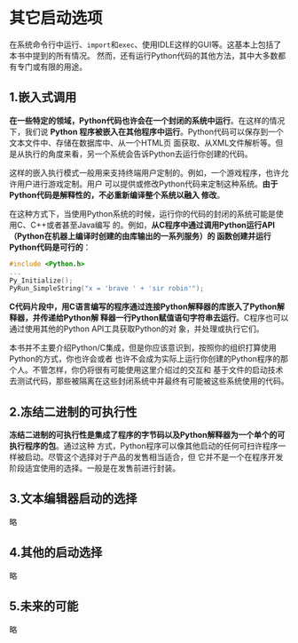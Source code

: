 其它启动选项
================================================================================
在系统命令行中运行、`import`和`exec`、使用IDLE这样的GUI等。这基本上包括了本书中提到的所有情况。
然而，还有运行Python代码的其他方法，其中大多数都有专门或有限的用途。

## 1.嵌入式调用
**在一些特定的领域，Python代码也许会在一个封闭的系统中运行**。在这样的情况下，我们说 **Python
程序被嵌入在其他程序中运行**。Python代码可以保存到一个文本文件中、存储在数据库中、从一个HTML页
面获取、从XML文件解析等。但是从执行的角度来看，另一个系统会告诉Python去运行你创建的代码。

这样的嵌入执行模式一般用来支持终端用户定制的。例如，一个游戏程序，也许允许用户进行游戏定制。用户
可以提供或修改Python代码来定制这种系统。**由于Python代码是解释性的，不必重新编译整个系统以融入
修改**。

在这种方式下，当使用Python系统的时候，运行你的代码的封闭的系统可能是使用C、C++或者甚至Java编写
的。例如，**从C程序中通过调用Python运行API（Python在机器上编译时创建的由库输出的一系列服务）的
函数创建并运行Python代码是可行的**：
```C
#include <Python.h>
...
Py_Initialize();
PyRun_SimpleString("x = 'brave ' + 'sir robin'");
```
**C代码片段中，用C语言编写的程序通过连接Python解释器的库嵌入了Python解释器，并传递给Python解
释器一行Python赋值语句字符串去运行**。C程序也可以通过使用其他的Python API工具获取Python的对
象，并处理或执行它们。

本书并不主要介绍Python/C集成，但是你应该意识到，按照你的组织打算使用Python的方式，你也许会或者
也许不会成为实际上运行你创建的Python程序的那个人。不管怎样，你仍将很有可能使用这里介绍过的交互和
基于文件的启动技术去测试代码，那些被隔离在这些封闭系统中并最终有可能被这些系统使用的代码。

## 2.冻结二进制的可执行性
**冻结二进制的可执行性是集成了程序的字节码以及Python解释器为一个单个的可执行程序的包**。通过这种
方式，Python程序可以像其他启动的任何可扫许程序一样被启动。尽管这个选择对于产品的发售相当适合，但
它并不是一个在程序开发阶段适宜使用的选择。一般是在发售前进行封装。

## 3.文本编辑器启动的选择
略

## 4.其他的启动选择
略

## 5.未来的可能
略
